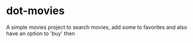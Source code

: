 # dot-movies
A simple movies project to search movies, add some to favorites and also have an option to 'buy' then
